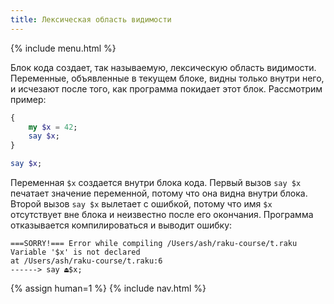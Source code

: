 ```yaml
---
title: Лексическая область видимости
---
```


{% include menu.html %}

Блок кода создает, так называемую, лексическую область видимости. Переменные,
объявленные в текущем блоке, видны только внутри него, и исчезают после того,
как программа покидает этот блок. Рассмотрим пример:

```raku
{
    my $x = 42;
    say $x;
}

say $x;
```

Переменная `$x` создается внутри блока кода. Первый вызов `say $x` печатает
значение переменной, потому что она видна внутри блока. Второй вызов `say $x`
вылетает с ошибкой, потому что имя `$x` отсутствует вне блока и неизвестно после
его окончания. Программа отказывается компилироваться и выводит ошибку:

```
===SORRY!=== Error while compiling /Users/ash/raku-course/t.raku
Variable '$x' is not declared
at /Users/ash/raku-course/t.raku:6
------> say ⏏$x;
```

{% assign human=1 %}
{% include nav.html %}
